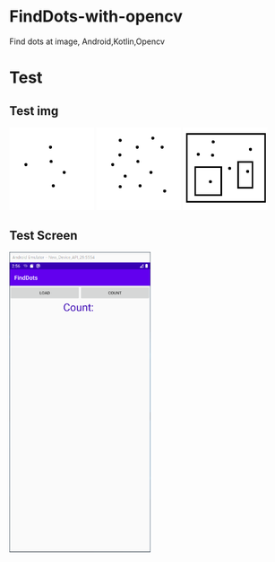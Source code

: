 # FindDots-with-opencv
Find dots at image, Android,Kotlin,Opencv   

# Test    

## Test img   

<img src="./img/ex1.png" width="30%" height="30%"> <img src="./img/ex2.png" width="30%" height="30%"> <img src="./img/ex3.png" width="30%" height="30%">

## Test Screen   

<img src="./img/test.gif" width="50%" height="50%">
